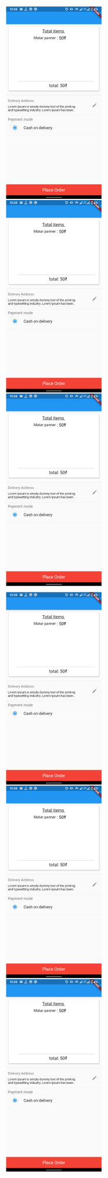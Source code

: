 <p float="left">
  <img src="Screenshot/buy.png" width = "260",height = "300"  />
  <img src="Screenshot/buy.png" width = "260",height = "300"/> 
  <img src="Screenshot/buy.png" width = "260",height = "300" />
</p>
<div height = "50"> <div>
<p float="left">
  <img src="Screenshot/buy.png" width = "260",height = "300"  />
  <img src="Screenshot/buy.png" width = "260",height = "300"/> 
  <img src="Screenshot/buy.png" width = "260",height = "300" />
</p>
